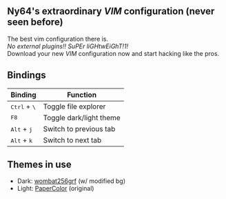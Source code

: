 Ny64's extraordinary *VIM* configuration (never seen before)
------------------------------------------------------------

The best vim configuration there is.<br>
*No external plugins!! SuPEr liGHtwEiGhT!1!*<br>
Download your new *VIM* configuration now and start hacking like the pros. 

## Bindings
| Binding | Function |
|---------|----------|
| <kbd>Ctrl</kbd> + <kbd>\\</kbd> | Toggle file explorer |
| <kbd>F8</kbd> | Toggle dark/light theme |
| <kbd>Alt</kbd> + <kbd>j</kbd> | Switch to previous tab |
| <kbd>Alt</kbd> + <kbd>k</kbd> | Switch to next tab |

## Themes in use 
 - Dark: [wombat256grf](https://github.com/gryf/wombat256grf) (w/ modified bg)<br>
 - Light: [PaperColor](https://github.com/NLKNguyen/papercolor-theme) (original)<br>

